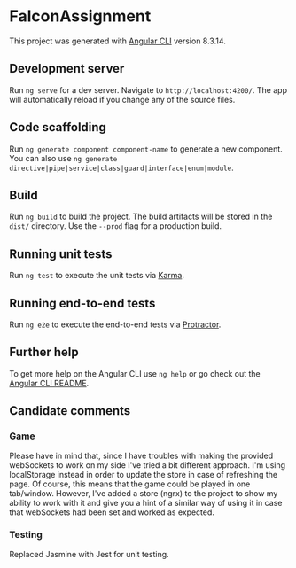 # FalconAssignment

This project was generated with [Angular CLI](https://github.com/angular/angular-cli) version 8.3.14.

## Development server

Run `ng serve` for a dev server. Navigate to `http://localhost:4200/`. The app will automatically reload if you change any of the source files.

## Code scaffolding

Run `ng generate component component-name` to generate a new component. You can also use `ng generate directive|pipe|service|class|guard|interface|enum|module`.

## Build

Run `ng build` to build the project. The build artifacts will be stored in the `dist/` directory. Use the `--prod` flag for a production build.

## Running unit tests

Run `ng test` to execute the unit tests via [Karma](https://karma-runner.github.io).

## Running end-to-end tests

Run `ng e2e` to execute the end-to-end tests via [Protractor](http://www.protractortest.org/).

## Further help

To get more help on the Angular CLI use `ng help` or go check out the [Angular CLI README](https://github.com/angular/angular-cli/blob/master/README.md).

## Candidate comments

### Game

Please have in mind that, since I have troubles with making the provided webSockets to work on my side I've tried a bit different approach. I'm using localStorage instead in order to update the store in case of refreshing the page. Of course, this means that the game could be played in one tab/window. However, I've added a store (ngrx) to the project to show my ability to work with it and give you a hint of a similar way of using it in case that webSockets had been set and worked as expected.

### Testing

Replaced Jasmine with Jest for unit testing.
